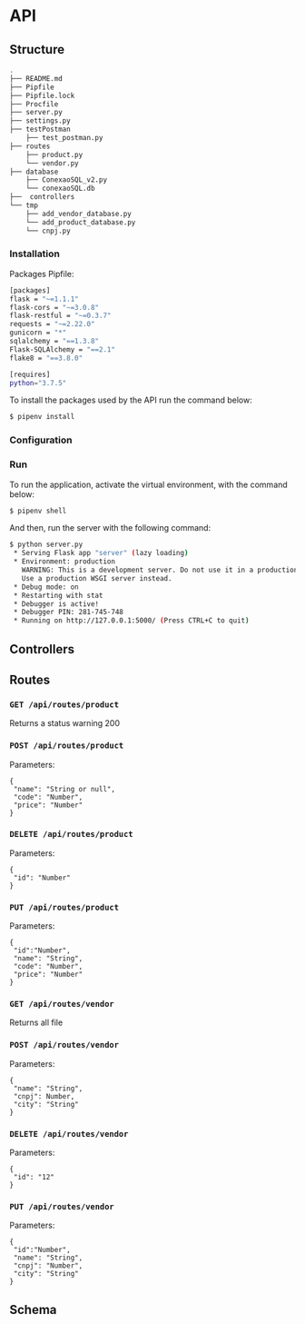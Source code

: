 # API


## Structure

```bash
.
├── README.md
├── Pipfile
├── Pipfile.lock
├── Procfile
├── server.py
├── settings.py
├── testPostman
    ├── test_postman.py
├── routes
    ├── product.py
    └── vendor.py
├── database
    ├── ConexaoSQL_v2.py
    └── conexaoSQL.db
├──  controllers
└── tmp
    ├── add_vendor_database.py
    └── add_product_database.py
    └── cnpj.py
```


### Installation

Packages Pipfile:

```bash
[packages]
flask = "~=1.1.1"
flask-cors = "~=3.0.8"
flask-restful = "~=0.3.7"
requests = "~=2.22.0"
gunicorn = "*"
sqlalchemy = "==1.3.8"
Flask-SQLAlchemy = "==2.1"
flake8 = "==3.8.0"

[requires]
python="3.7.5"

```

To install the packages used by the API run the command below:

```bash
$ pipenv install
```

### Configuration

### Run

To run the application, activate the virtual environment, with the command below:

```bash
$ pipenv shell
```

And then, run the server with the following command:


```bash
$ python server.py
 * Serving Flask app "server" (lazy loading)
 * Environment: production
   WARNING: This is a development server. Do not use it in a production deployment.
   Use a production WSGI server instead.
 * Debug mode: on
 * Restarting with stat
 * Debugger is active!
 * Debugger PIN: 281-745-748
 * Running on http://127.0.0.1:5000/ (Press CTRL+C to quit)
```

## Controllers

## Routes

### ``` GET /api/routes/product ```

Returns a status warning 200

### ``` POST /api/routes/product ```

Parameters:
```
{
 "name": "String or null",
 "code": "Number",
 "price": "Number"
}
```
### ``` DELETE /api/routes/product ```

Parameters:
```
{
 "id": "Number"
}
```
### ``` PUT /api/routes/product ```

Parameters:
```
{
 "id":"Number",
 "name": "String",
 "code": "Number",
 "price": "Number"
}
```

### ``` GET /api/routes/vendor ```

Returns all file

### ``` POST /api/routes/vendor ```

Parameters:
```
{
 "name": "String",
 "cnpj": Number,
 "city": "String"
}
```
### ``` DELETE /api/routes/vendor ```

Parameters:
```
{
 "id": "12"
}
```
### ``` PUT /api/routes/vendor ```
Parameters:
```
{
 "id":"Number",
 "name": "String",
 "cnpj": "Number",
 "city": "String"
}
```

## Schema
